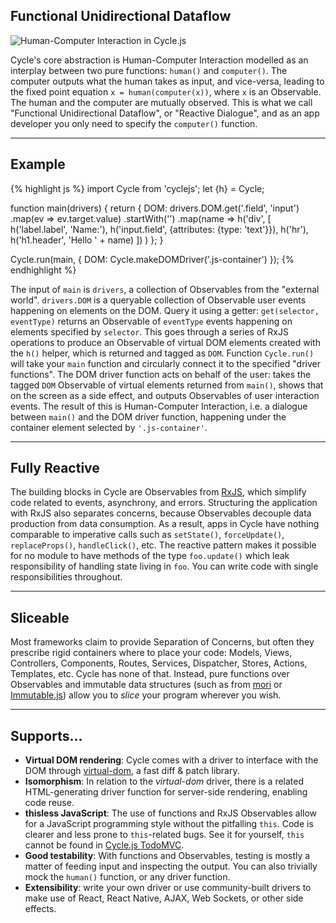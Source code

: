 ## Functional Unidirectional Dataflow

![Human-Computer Interaction in Cycle.js](/img/human-computer-diagram.svg)

Cycle's core abstraction is Human-Computer Interaction modelled as an interplay between two pure functions: `human()` and `computer()`. The computer outputs what the human takes as input, and vice-versa, leading to the fixed point equation `x = human(computer(x))`, where `x` is an Observable. The human and the computer are mutually observed. This is what we call "Functional Unidirectional Dataflow", or "Reactive Dialogue", and as an app developer you only need to specify the `computer()` function.

- - -

## Example

{% highlight js %}
import Cycle from 'cyclejs';
let {h} = Cycle;

function main(drivers) {
  return {
    DOM: drivers.DOM.get('.field', 'input')
      .map(ev => ev.target.value)
      .startWith('')
      .map(name =>
        h('div', [
          h('label.label', 'Name:'),
          h('input.field', {attributes: {type: 'text'}}),
          h('hr'),
          h('h1.header', 'Hello ' + name)
        ])
      )
  };
}

Cycle.run(main, {
  DOM: Cycle.makeDOMDriver('.js-container')
});
{% endhighlight %}

The input of `main` is `drivers`, a collection of Observables from the "external world". `drivers.DOM` is a queryable collection of Observable user events happening on elements on the DOM. Query it using a getter: `get(selector, eventType)` returns an Observable of `eventType` events happening on elements specified by `selector`. This goes through a series of RxJS operations to produce an Observable of virtual DOM elements created with the `h()` helper, which is returned and tagged as `DOM`. Function `Cycle.run()` will take your `main` function and circularly connect it to the specified "driver functions". The DOM driver function acts on behalf of the user: takes the tagged `DOM` Observable of virtual elements returned from `main()`, shows that on the screen as a side effect, and outputs Observables of user interaction events. The result of this is Human-Computer Interaction, i.e. a dialogue between `main()` and the DOM driver function, happening under the container element selected by `'.js-container'`.

- - -

## Fully Reactive

The building blocks in Cycle are Observables from [RxJS](https://github.com/Reactive-Extensions/RxJS), which simplify code related to events, asynchrony, and errors. Structuring the application with RxJS also separates concerns, because Observables decouple data production from data consumption. As a result, apps in Cycle have nothing comparable to imperative calls such as `setState()`, `forceUpdate()`, `replaceProps()`, `handleClick()`, etc. The reactive pattern makes it possible for no module to have methods of the type `foo.update()` which leak responsibility of handling state living in `foo`. You can write code with single responsibilities throughout.

- - -

## Sliceable

Most frameworks claim to provide Separation of Concerns, but often they prescribe rigid containers where to place your code: Models, Views, Controllers, Components, Routes, Services, Dispatcher, Stores, Actions, Templates, etc. Cycle has none of that. Instead, pure functions over Observables and immutable data structures (such as from [mori](https://swannodette.github.io/mori/) or [Immutable.js](https://facebook.github.io/immutable-js/)) allow you to *slice* your program wherever you wish. 

- - -

## Supports...

- **Virtual DOM rendering**: Cycle comes with a driver to interface with the DOM through [virtual-dom](https://github.com/Matt-Esch/virtual-dom), a fast diff & patch library.
- **Isomorphism**: In relation to the *virtual-dom* driver, there is a related HTML-generating driver function for server-side rendering, enabling code reuse.
- **thisless JavaScript**: The use of functions and RxJS Observables allow for a JavaScript programming style without the pitfalling `this`. Code is clearer and less prone to `this`-related bugs. See it for yourself, `this` cannot be found in [Cycle.js TodoMVC](https://github.com/staltz/todomvc-cycle/tree/master/js).
- **Good testability**: With functions and Observables, testing is mostly a matter of feeding input and inspecting the output. You can also trivially mock the `human()` function, or any driver function.
- **Extensibility**: write your own driver or use community-built drivers to make use of React, React Native, AJAX, Web Sockets, or other side effects.
